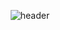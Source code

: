 <div align="center">
  
![header](https://capsule-render.vercel.app/api?type=rect&height=300&color=default&text=MinJeong%20Kim&textBg=false&fontColor=ffc0cb&section=header&reversal=false&fontAlign=66&desc=meanvelop&descAlign=90&fontSize=80&descAlignY=62)

